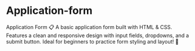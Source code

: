 # Application-form
 Application Form 📋 A basic application form built with HTML &amp; CSS. Features a clean and responsive design with input fields, dropdowns, and a submit button. Ideal for beginners to practice form styling and layout! 🚀
